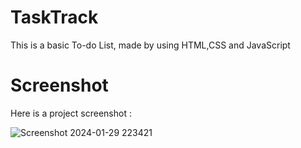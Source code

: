 # TaskTrack

This is a basic To-do List, made by using HTML,CSS and JavaScript

# Screenshot

Here is a project screenshot : 


![Screenshot 2024-01-29 223421](https://github.com/TilakRathoure/To-do-List/assets/126514769/d19fc281-56c7-4d64-b772-7d97843dc1d4)
